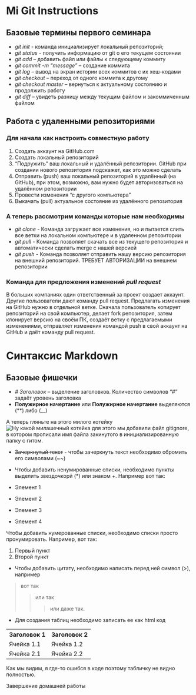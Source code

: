 # Mi Git Instructions

## Базовые термины первого семинара

* *git init* - команда инициализирует локальный репозиторий;
* *git status* - получить информацию от git о его текущем состоянии
* *git add* – добавить файл или файлы к следующему коммиту
* *git commit -m “message”* – создание коммита
* *git log* – вывод на экран истории всех коммитов с их хеш-кодами
* *git checkout* – переход от одного коммита к другому
* *git checkout master* – вернуться к актуальному состоянию и продолжить работу
* *git diff* – увидеть разницу между текущим файлом и закоммиченным файлом

## Работа с удаленными репозиториями

### Для начала как настроить совместную работу
1. Создать аккаунт на GitHub.com
2. Создать локальный репозиторий
3. “Подружить” ваш локальный и удалённый репозитории. 
 GitHub при создании нового репозитория подскажет, как это можно сделать
4. Отправить (push) ваш локальный репозиторий в удалённый (на GitHub), при этом, возможно, 
вам нужно будет авторизоваться на удалённом репозитории
5. Провести изменения “с другого компьютера”
6. Выкачать (pull) актуальное состояние из удалённого репозитория

### А теперь рассмотрим команды которые нам необходимы
* *git clone* - Команда загружает все изменения, но и пытается слить все ветки на локальном компьютере и в удаленном репозитории
* *git pull* - Команда позволяет скачать все из текущего репозитория и автоматически сделать merge с нашей версией
* *git push* - Команда позволяет отправить нашу версию репозитория на внешний репозиторий. ТРЕБУЕТ АВТОРИЗАЦИИ на внешнем репозитории

### Команда для предложения изменений *pull request*
В больших компаниях один ответственный за проект создает аккаунт. Другие пользователи дают
команду pull request. Предлагать изменения на GitHub нужно в отдельной ветке. Сначала
пользователь копирует репозиторий на свой компьютер, делает fork репозитория, затем
клонирует версию на своём ПК, создаёт ветку с предлагаемыми изменениями, отправляет
изменения командой push в свой аккаунт на GitHub и даёт команду pull request. 

# Синтаксис Markdown

## Базовые фишечки

* *# Заголовок* – выделение заголовков. Количество символов “#” задаёт уровень заголовка
* **Полужирное начертание** или __Полужирное начертание__ выделяются (**) либо (__)

А теперь гляньте на этого милого котейку ![Ну какой милашечный котейка](kiti.jpg) для этого мы добавили файл gitignore, в котором прописали имя файла закинутого в инициализированную папку с гитом.
* ~~Зачеркнутый текст~~ - чтобы зачеркнуть текст необходимо обромить его символами (~~)

* Чтобы добавить ненумированные списки, необходимо пункты выделить звездочкорй (*) или знаком +.
Например вот так:
* Элемент 1
* Элемент 2
* Элемент 3
+ Элемент 4

Чтобы добавить нумерованные списки, необходимо списки просто пронумировать.
Например, вот так:
1. Первый пункт
2. Второй пункт

* Чтобы добавить цитату, необходимо написать перед ней символ (>), например
> вот так
>> или так
>>> или даже так.

* Для создания таблиц необходимо записать ее как html код
<table>
   <tr>
     <th>Заголовок 1 </th>
     <th>Заголовок 2 </th>
   </tr>
   <tr>
     <td>Ячейка 1.1</td>
     <td>Ячейка 1.2</td>
    </tr>
    <tr>
      <td>Ячейка 2.1</td>
      <td>Ячейка 2.2</td>
    </tr>
</table>
Как мы видим, я где-то ошибся в коде поэтому табличку не видно полностью.

Завершение домашней работы